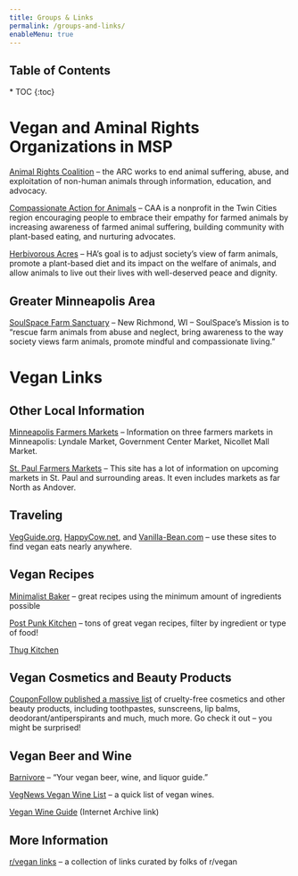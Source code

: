 ```yaml
---
title: Groups & Links
permalink: /groups-and-links/
enableMenu: true
---
```


<h2>Table of Contents</h2>
* TOC
{:toc}

# Vegan and Aminal Rights Organizations in MSP

[Animal Rights Coalition][arc] – the ARC works to end animal suffering,
abuse, and exploitation of non-human animals through information,
education, and advocacy.

[Compassionate Action for Animals][caa] – CAA is a nonprofit in the Twin
Cities region encouraging people to embrace their empathy for farmed
animals by increasing awareness of farmed animal suffering, building
community with plant-based eating, and nurturing advocates.

[Herbivorous Acres][ha] – HA’s goal is to adjust society’s view of farm
animals, promote a plant-based diet and its impact on the welfare of
animals, and allow animals to live out their lives with well-deserved
peace and dignity.

[arc]:http://animalrightscoalition.com/
[caa]:https://www.exploreveg.org/
[ha]:http://herbivorousacres.org/

## Greater Minneapolis Area

[SoulSpace Farm Sanctuary][soulspace] – New Richmond, WI – SoulSpace’s
Mission is to “rescue farm animals from abuse and neglect, bring
awareness to the way society views farm animals, promote mindful and
compassionate living.”

[soulspace]:https://www.soulspacesanctuary.org/

# Vegan Links

## Other Local Information

[Minneapolis Farmers Markets][mpls-farmers-mkts] – Information on three
farmers markets in Minneapolis: Lyndale Market, Government Center
Market, Nicollet Mall Market.

[St. Paul Farmers Markets][stp-farmers-mkts] – This site has a lot of
information on upcoming markets in St. Paul and surrounding areas. It
even includes markets as far North as Andover.

[mpls-farmers-mkts]:http://www.mplsfarmersmarket.com/
[stp-farmers-mkts]:http://www.stpaulfarmersmarket.com/

## Traveling

[VegGuide.org][vegguide], [HappyCow.net][happycow], and 
[Vanilla-Bean.com][vanillabean] – use these sites to find vegan eats
nearly anywhere.

[vegguide]:https://www.vegguide.org/
[happycow]:https://www.happycow.net/
[vanillabean]:https://www.vanilla-bean.com/

## Vegan Recipes

[Minimalist Baker][minimalist-baker] – great recipes using the minimum
amount of ingredients possible

[Post Punk Kitchen][post-punk-kitchen] – tons of great vegan recipes,
filter by ingredient or type of food!

[Thug Kitchen][thug-kitchen]

[minimalist-baker]:https://minimalistbaker.com/recipes/vegan/
[post-punk-kitchen]:http://www.theppk.com/recipes/
[thug-kitchen]:https://www.thugkitchen.com/recipes

## Vegan Cosmetics and Beauty Products

[CouponFollow published a massive list][coupon-follow-list] of
cruelty-free cosmetics and other beauty products, including toothpastes,
sunscreens, lip balms, deodorant/antiperspirants and much, much more. Go
check it out – you might be surprised!

[coupon-follow-list]:https://couponfollow.com/research/cruelty-free-shopping

## Vegan Beer and Wine

[Barnivore][barnivore] – “Your vegan beer, wine, and liquor guide.”

[VegNews Vegan Wine List][vegnews-vegan-wine-list] – a quick list of
vegan wines.

[Vegan Wine Guide][vegan-wine-guide-ia] (Internet Archive link)

[barnivore]:http://www.barnivore.com/
[vegnews-vegan-wine-list]:https://vegnews.com/2012/4/the-vegnews-guide-to-vegan-wine
[vegan-wine-guide-ia]:https://web.archive.org/web/20121227114154/http://www.vegans.frommars.org/wine/

## More Information

[r/vegan links][r/vegan-links] – a collection of links curated by folks
of r/vegan

[r/vegan-links]:https://www.reddit.com/r/vegan/wiki/usefullinks
